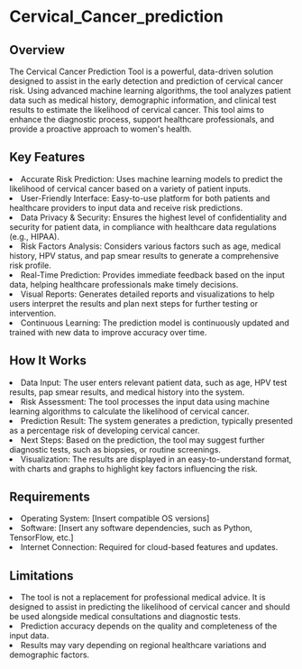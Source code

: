 # Cervical_Cancer_prediction
## Overview
The Cervical Cancer Prediction Tool is a powerful, data-driven solution designed to assist in the early detection and prediction of cervical cancer risk. Using advanced machine learning algorithms, the tool analyzes patient data such as medical history, demographic information, and clinical test results to estimate the likelihood of cervical cancer. This tool aims to enhance the diagnostic process, support healthcare professionals, and provide a proactive approach to women's health.

## Key Features
<li>Accurate Risk Prediction: Uses machine learning models to predict the likelihood of cervical cancer based on a variety of patient inputs.</li>
<li>User-Friendly Interface: Easy-to-use platform for both patients and healthcare providers to input data and receive risk predictions.</li>
<li>Data Privacy & Security: Ensures the highest level of confidentiality and security for patient data, in compliance with healthcare data regulations (e.g., HIPAA).</li>
<li>Risk Factors Analysis: Considers various factors such as age, medical history, HPV status, and pap smear results to generate a comprehensive risk profile.</li>
<li>Real-Time Prediction: Provides immediate feedback based on the input data, helping healthcare professionals make timely decisions.</li>
<li>Visual Reports: Generates detailed reports and visualizations to help users interpret the results and plan next steps for further testing or intervention.</li>
<li>Continuous Learning: The prediction model is continuously updated and trained with new data to improve accuracy over time.</li>

## How It Works
<li>Data Input: The user enters relevant patient data, such as age, HPV test results, pap smear results, and medical history into the system.</li>
<li>Risk Assessment: The tool processes the input data using machine learning algorithms to calculate the likelihood of cervical cancer.</li>
<li>Prediction Result: The system generates a prediction, typically presented as a percentage risk of developing cervical cancer.</li>
<li>Next Steps: Based on the prediction, the tool may suggest further diagnostic tests, such as biopsies, or routine screenings.</li>
<li>Visualization: The results are displayed in an easy-to-understand format, with charts and graphs to highlight key factors influencing the risk.</li>

## Requirements
<li>Operating System: [Insert compatible OS versions]</li>
<li>Software: [Insert any software dependencies, such as Python, TensorFlow, etc.]</li>
<li>Internet Connection: Required for cloud-based features and updates.</li>

## Limitations
<li>The tool is not a replacement for professional medical advice. It is designed to assist in predicting the likelihood of cervical cancer and should be used alongside medical consultations and diagnostic tests.</li>
<li>Prediction accuracy depends on the quality and completeness of the input data.</li>
<li>Results may vary depending on regional healthcare variations and demographic factors.</li>
